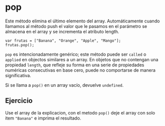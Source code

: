 # pop

Este método elimina el último elemento del array. Automáticamente cuando
llamamos al método push el valor que le pasamos en el parámetro se almacena en
el array y se incrementa el atributo length.

```
var frutas = ["Banana", "Orange", "Apple", "Mango"];
frutas.pop();
```

`pop` es intencionadamente genérico; este método puede ser `called` o `applied`
en objectos similares a un array. En objetos que no contengan una propiedad
`length`, que refleje su forma en una serie de propiedades numéricas consecutivas
en base cero, puede no comportarse de manera significativa.

Si se llama a `pop()` en un array vacío, devuelve `undefined`.

## Ejercicio

Use el array de la explicacion, con el metodo `pop()` deje el array con solo
item `"Banana"` e imprima el resultado.
